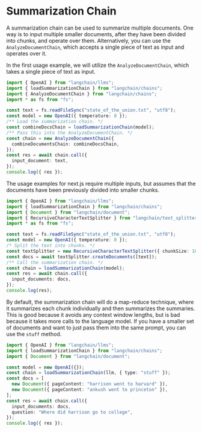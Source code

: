 # Summarization Chain

A summarization chain can be used to summarize multiple documents. One way is to input multiple smaller documents, after they have been divided into chunks, and operate over them. Alternatively, you can use the `AnalyzeDocumentChain`, which accepts a single piece of text as input and operates over it.

In the first usage example, we will utilize the `AnalyzeDocumentChain`, which takes a single piece of text as input.

```typescript
import { OpenAI } from "langchain/llms";
import { loadSummarizationChain } from "langchain/chains";
import { AnalyzeDocumentChain } from "langchain/chains";
import * as fs from "fs";

const text = fs.readFileSync("state_of_the_union.txt", "utf8");
const model = new OpenAI({ temperature: 0 });
/** Load the summarization chain. */
const combineDocsChain = loadSummarizationChain(model);
/** Pass this into the AnalyzeDocumentChain. */
const chain = new AnalyzeDocumentChain({
  combineDocumentsChain: combineDocsChain,
});
const res = await chain.call({
  input_document: text,
});
console.log({ res });
```

The usage examples for next.js require multiple inputs, but assumes that the documents have been previously divided into smaller chunks.

```typescript
import { OpenAI } from "langchain/llms";
import { loadSummarizationChain } from "langchain/chains";
import { Document } from "langchain/document";
import { RecursiveCharacterTextSplitter } from "langchain/text_splitter";
import * as fs from "fs";

const text = fs.readFileSync("state_of_the_union.txt", "utf8");
const model = new OpenAI({ temperature: 0 });
/* Split the text into chunks. */
const textSplitter = new RecursiveCharacterTextSplitter({ chunkSize: 1000 });
const docs = await textSplitter.createDocuments([text]);
/** Call the summarization chain. */
const chain = loadSummarizationChain(model);
const res = await chain.call({
  input_documents: docs,
});
console.log(res);
```

By default, the summarization chain will do a map-reduce technique, where it summarizes each chunk individually and then summarizes the summaries.
This is good because it avoids any context window lengths, but is bad because it takes more calls to the language model.
If you have a smaller set of documents and want to just pass them into the same prompt, you can use the `stuff` method.

```typescript
import { OpenAI } from "langchain/llms";
import { loadSummarizationChain } from "langchain/chains";
import { Document } from "langchain/document";

const model = new OpenAI({});
const chain = loadSummarizationChain(llm, { type: "stuff" });
const docs = [
  new Document({ pageContent: "harrison went to harvard" }),
  new Document({ pageContent: "ankush went to princeton" }),
];
const res = await chain.call({
  input_documents: docs,
  question: "Where did harrison go to college",
});
console.log({ res });
```
